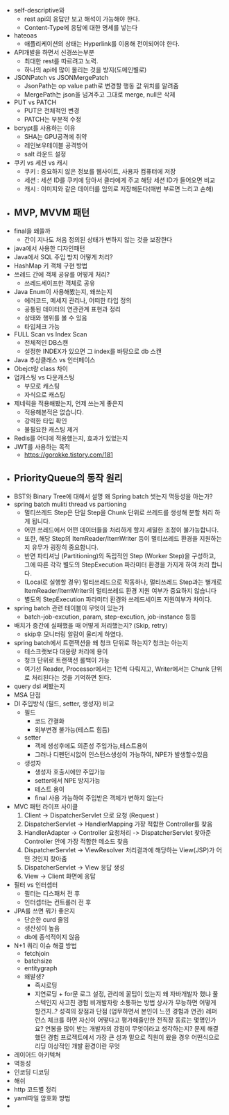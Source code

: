 - self-descriptive와 
  - rest api의 응답만 보고 해석이 가능해야 한다.
  - Content-Type에 응답에 대한 명세를 넣는다
- hateoas
  - 애플리케이션의 상태는 Hyperlink를 이용해 전이되어야 한다.
- API개발을 하면서 신경쓰는부분
  - 최대한 rest를 따르려고 노력.
  - 하나의 api에 많이 몰리는 것을 방지(도메인별로)
- JSONPatch vs JSONMergePatch
  - JsonPath는 op value path로 변경할 행동 값 위치를 알려줌
  - MergePath는 json을 넘겨주고 그대로 merge, null은 삭제
- PUT vs PATCH
  - PUT은 전체적인 변경
  - PATCH는 부분적 수정
- bcrypt를 사용하는 이유
  - SHA는 GPU공격에 취약
  - 레인보우테이블 공격방어
  - salt 라운드 설정
- 쿠키 vs 세션 vs 캐시
  - 쿠키 : 중요하지 않은 정보를 웹사이트, 사용자 컴퓨터에 저장
  - 세션 : 세션 ID를 쿠키에 담아서 클라에게 주고 해당 세션 ID가 들어오면 비교
  - 캐시 : 이미지와 같은 데이터를 임의로 저장해둔다(매번 부르면 느리고 손해)
- MVP, MVVM 패턴
  - 
- final을 왜쓸까
  - 간이 지나도 처음 정의된 상태가 변하지 않는 것을 보장한다
- java에서 사용한 디자인패턴
- Java에서 SQL 주입 방지 어떻게 처리?
- HashMap 키 객체 구현 방법
- 쓰레드 간에 객체 공유를 어떻게 처리?
  - 쓰레드세이프한 객체로 공유
- Java Enum이 사용해봤는지, 왜쓰는지
  - 에러코드, 메세지 관리나, 어떠한 타입 정의
  - 공통된 데이터의 연관관계 표현과 정리
  - 상태와 행위를 볼 수 있음
  - 타입체크 가능
- FULL Scan vs Index Scan
  - 전체적인 DB스캔
  - 설정한 INDEX가 있으면 그 index를 바탕으로 db 스캔
- Java 추상클래스 vs 인터페이스
- Obejct랑 class 차이
- 업캐스팅 vs 다운캐스팅
  - 부모로 캐스팅
  - 자식으로 캐스팅
- 제네릭을 적용해봤는지, 언제 쓰는게 좋은지
  - 적용해본적은 없습니다.
  - 강력한 타입 확인
  - 불필요한 캐스팅 제거
- Redis를 어디에 적용했는지, 효과가 있었는지
- JWT를 사용하는 목적
  - https://gorokke.tistory.com/181
- PriorityQueue의 동작 원리
  -
- BST와 Binary Tree에 대해서 설명
왜 Spring batch 썻는지
멱등성을 아는가?
- spring batch muliti thread vs partioning
  - 멀티쓰레드 Step은 단일 Step을 Chunk 단위로 쓰레드를 생성해 분할 처리 하게 됩니다.
  - 어떤 쓰레드에서 어떤 데이터들을 처리하게 할지 세밀한 조정이 불가능합니다.
  - 또한, 해당 Step의 ItemReader/ItemWriter 등이 멀티쓰레드 환경을 지원하는지 유무가 굉장히 중요합니다.
  - 반면 파티셔닝 (Partitioning)의 독립적인 Step (Worker Step)을 구성하고, 그에 따른 각각 별도의 StepExecution 파라미터 환경을 가지게 하여 처리 합니다.
  - (Local로 실행할 경우) 멀티쓰레드으로 작동하나, 멀티쓰레드 Step과는 별개로 ItemReader/ItemWriter의 멀티쓰레드 환경 지원 여부가 중요하지 않습니다
  - 별도의 StepExecution 파라미터 환경와 쓰레드세이프 지원여부가 차이다.
- spring batch 관련 테이블이 무엇이 있는가
  - batch-job-excution, param, step-excution, job-instance 등등
- 배치가 중간에 실패했을 때 어떻게 처리했는지? (Skip, retry)
  - skip후 모니터링 알람이 울리게 하였다.
- spring batch에서 트랜잭션을 왜 청크 단위로 하는지? 청크는 아는지
  - 테스크랫보다 대용량 처리에 용이
  - 청크 단위로 트랜잭션 롤백이 가능
  - 여기선 Reader, Processor에서는 1건씩 다뤄지고, Writer에서는 Chunk 단위로 처리된다는 것을 기억하면 된다.
- query dsl 써봤는지
- MSA 단점
- DI 주입방식 (필드, setter, 생성자) 비교
  - 필드
    - 코드 간결화
    - 외부변경 불가능(테스트 힘듬)
  - setter
    - 객체 생성후에도 의존성 주입가능,테스트용이
    - 그러나 디펜던시없이 인스턴스생성이 가능하여, NPE가 발생할수있음
  - 생성자
    - 생성자 호출시에만 주입가능
    - setter에서 NPE 방지가능
    - 테스트 용이
    - final 사용 가능하여 주입받은 객체가 변하지 않는다
- MVC 패턴 라이프 사이클
  1. Client -> DispatcherServlet 으로 요청 (Request )
  2. DispatcherServlet -> HandlerMapping 가장 적합한 Controller를 찾음
  3. HandlerAdapter -> Controller 요청처리 -> DispatcherServlet 찾아준 Controller 안에 가장 적합한 메소드 찾음
  4. DispatcherServlet -> ViewResolver 처리결과에 해당하는 View(JSP)가 어떤 것인지 찾아줌
  5. DispatcherServlet -> View 응답 생성
  6. View -> Client 화면에 응답
- 필터 vs 인터셉터
  - 필터는 디스패처 전 후
  - 인터셉터는 컨트롤러 전 후
- JPA를 쓰면 뭐가 좋은지
  - 단순한 curd 줄임
  - 생산성이 높음
  - db에 종석적이지 않음
- N+1 쿼리 이슈 해결 방법
  - fetchjoin
  - batchsize
  - entitygraph
  - 왜발생?
    - 즉시로딩
    - 지연로딩 + for문
로그 설정, 관리에 꿀팁이 있는지
왜 자바개발자 했냐
풀스텍인지
사고친 경험
비개발자랑 소통하는 방법
상사가 무능하면 어떻게 할건지..?
성격의 장점과 단점 (업무하면서 본인이 느낀 경험과 연관)
레퍼런스 체크를 하면 자신이 어떻다고 평가해줄만한 전직장 동료는 몇명인가요?
연봉을 많이 받는 개발자의 강점이 무엇이라고 생각하는지?
문제 해결했던 경험
프로젝트에서 가장 큰 성과
밑으로 직원이 왔을 경우 어떤식으로 리딩
이상적인 개발 환경이란 무엇
- 레이어드 아키텍쳐
- 멱등성
- 인코딩 디코딩 
- 해쉬
- http 코드별 정리
- yaml파일 암호화 방법
- 